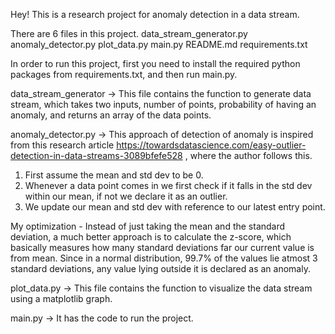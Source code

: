 Hey! This is a research project for anomaly detection in a data stream.

There are 6 files in this project.
data_stream_generator.py
anomaly_detector.py
plot_data.py
main.py
README.md
requirements.txt

In order to run this project, first you need to install the required python packages from requirements.txt, and then run main.py.

data_stream_generator -> This file contains the function to generate data stream, which takes two inputs, number of points, probability of having an anomaly, and returns an array of the data points.

anomaly_detector.py -> This approach of detection of anomaly is inspired from this research article https://towardsdatascience.com/easy-outlier-detection-in-data-streams-3089bfefe528 , where the author follows this.
1. First assume the mean and std dev to be 0.
2. Whenever a data point comes in we first check if it falls in the std dev within our mean, if not we declare it as an outlier.
3. We update our mean and std dev with reference to our latest entry point.

My optimization - Instead of just taking the mean and the standard deviation, a much better approach is to calculate the z-score, which basically measures how many standard deviations far our current value is from mean. Since in a normal distribution, 99.7% of the values lie atmost 3 standard deviations, any value lying outside it is declared as an anomaly.

plot_data.py -> This file contains the function to visualize the data stream using a matplotlib graph.

main.py -> It has the code to run the project.

